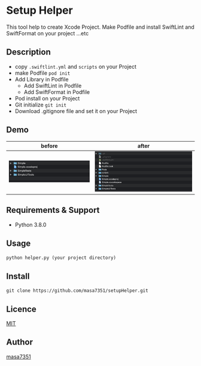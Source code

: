 Setup Helper
====
This tool help to create Xcode Project.
Make Podfile and install SwiftLint and SwiftFormat on your project ...etc

## Description

- copy `.swiftlint.yml` and `scripts` on your Project
- make Podfile `pod init`
- Add Library in Podfile
  - Add SwiftLint in Podfile
  - Add SwiftFormat in Podfile
- Pod install on your Project
- Git initialize `git init`
- Download .gitignore file and set it on your Project

## Demo

| before | after |
|:---:|:---:|
|![](docs/images/before.png)|![](docs/images/after.png)|

## Requirements & Support
- Python 3.8.0

## Usage

```
python helper.py (your project directory)
```

## Install

```
git clone https://github.com/masa7351/setupHelper.git
```

## Licence

[MIT](https://github.com/masa7351/setupHelper/master/LICENCE.md)

## Author

[masa7351](https://github.com/masa7351)